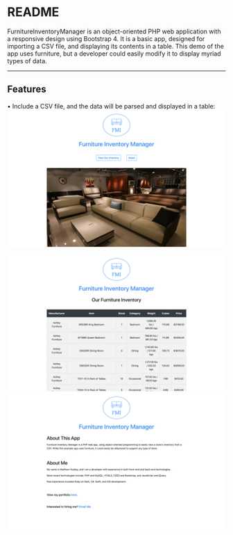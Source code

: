 # README

FurnitureInventoryManager is an object-oriented PHP web application with a responsive design using Bootstrap 4. It is a basic app, designed for importing a CSV file, and displaying its contents in a table. This demo of the app uses furniture, but a developer could easily modify it to display myriad types of data.

---

## Features
• Include a CSV file, and the data will be parsed and displayed in a table:
<img src="https://github.com/mhuskey/FurnitureInventoryManager/blob/master/public/assets/images/screenshots/FurnitureInventoryManager_01.png" />

<img src="https://github.com/mhuskey/FurnitureInventoryManager/blob/master/public/assets/images/screenshots/FurnitureInventoryManager_02.png" />

<img src="https://github.com/mhuskey/FurnitureInventoryManager/blob/master/public/assets/images/screenshots/FurnitureInventoryManager_03.png" />
